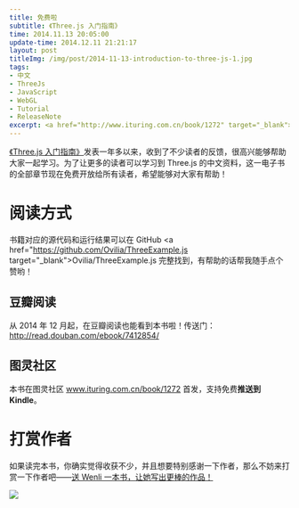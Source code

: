 ```yaml
---
title: 免费啦
subtitle: 《Three.js 入门指南》
time: 2014.11.13 20:05:00
update-time: 2014.12.11 21:21:17
layout: post
titleImg: /img/post/2014-11-13-introduction-to-three-js-1.jpg
tags:
- 中文
- ThreeJs
- JavaScript
- WebGL
- Tutorial
- ReleaseNote
excerpt: <a href="http://www.ituring.com.cn/book/1272" target="_blank">《Three.js 入门指南》发表</a>一年多以来，收到了不少读者的反馈，很高兴能够帮助大家一起学习。为了让更多的读者可以学习到 Three.js 的中文资料，这一电子书的全部章节现在免费开放给所有读者，希望能够对大家有帮助！
---
```


<a href="http://www.ituring.com.cn/book/1272" target="_blank">《Three.js 入门指南》</a>发表一年多以来，收到了不少读者的反馈，很高兴能够帮助大家一起学习。为了让更多的读者可以学习到 Three.js 的中文资料，这一电子书的全部章节现在免费开放给所有读者，希望能够对大家有帮助！

# 阅读方式

书籍对应的源代码和运行结果可以在 GitHub <a href="https://github.com/Ovilia/ThreeExample.js target="_blank">Ovilia/ThreeExample.js</a> 完整找到，有帮助的话帮我随手点个赞哟！

## 豆瓣阅读

从 2014 年 12 月起，在豆瓣阅读也能看到本书啦！传送门：<a href="http://read.douban.com/ebook/7412854/" target="_blank" onclick="_gaq.push(['_trackEvent', 'ToLink', 'ThreeJsDouban', 'introduction-to-three-js']);">http://read.douban.com/ebook/7412854/</a>

## 图灵社区

本书在图灵社区 <a href="http://www.ituring.com.cn/book/1272" target="_blank" onclick="_gaq.push(['_trackEvent', 'ToTip', 'ThreeJsTuring', 'introduction-to-three-js']);">www.ituring.com.cn/book/1272</a> 首发，支持免费**推送到 Kindle**。

# 打赏作者

如果读完本书，你确实觉得收获不少，并且想要特别感谢一下作者，那么不妨来打赏一下作者吧——<a href="{{ site.url }}/tip">送 Wenli 一本书，让她写出更棒的作品！</a>

<a href="{{ site.url }}/tip" onclick="_gaq.push(['_trackEvent', 'ToTip', 'InPostContent', 'introduction-to-three-js']);">
<img src="{{ site.url }}/img/loading.gif" data-src="{{ site.url }}/img/zhifu.png" />
</a>
